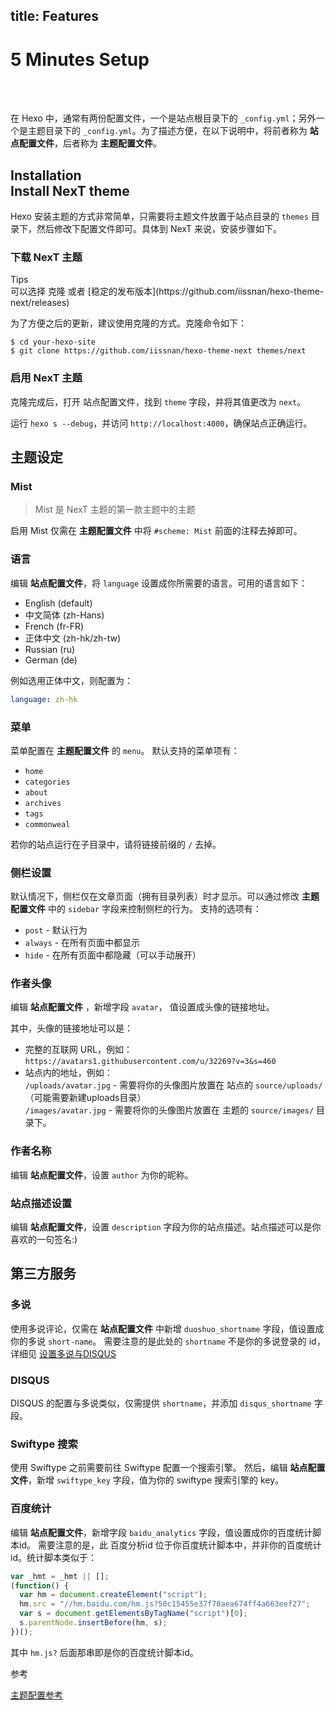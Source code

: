 title: Features
---
<h1 class="ui center aligned icon header"> <i class="circular checkered flag icon"></i>5 Minutes Setup</h1>

<br />
<br />


在 Hexo 中，通常有两份配置文件，一个是站点根目录下的 `_config.yml`；另外一个是主题目录下的 `_config.yml`。为了描述方便，在以下说明中，将前者称为 **站点配置文件**，后者称为 **主题配置文件**。

<h2 class="ui header"><i class="diamond icon"></i><div class="content">Installation<div class="sub header">Install NexT theme</div></div></h2>

Hexo 安装主题的方式非常简单，只需要将主题文件放置于站点目录的 `themes` 目录下，然后修改下配置文件即可。具体到 NexT 来说，安装步骤如下。

### 下载 NexT 主题

<div class="ui segment"><div class="ui top left attached label">Tips</div><div>可以选择 克隆 或者 [稳定的发布版本](https://github.com/iissnan/hexo-theme-next/releases)</div></div>


为了方便之后的更新，建议使用克隆的方式。克隆命令如下：

```shell
$ cd your-hexo-site
$ git clone https://github.com/iissnan/hexo-theme-next themes/next
```

### 启用 NexT 主题

克隆完成后，打开 站点配置文件，找到 `theme` 字段，并将其值更改为 `next`。

运行 `hexo s --debug`，并访问 `http://localhost:4000`，确保站点正确运行。

## 主题设定

### Mist
> Mist 是 NexT 主题的第一款主题中的主题

启用 Mist 仅需在 **主题配置文件** 中将 `#scheme: Mist` 前面的注释去掉即可。

### 语言

编辑 **站点配置文件**，将 `language` 设置成你所需要的语言。可用的语言如下：

- English (default)
- 中文简体 (zh-Hans)
- French (fr-FR)
- 正体中文 (zh-hk/zh-tw)
- Russian (ru)
- German (de)

例如选用正体中文，则配置为：

```yml
language: zh-hk
```


### 菜单

菜单配置在 **主题配置文件** 的 `menu`。 默认支持的菜单项有：

- `home` 
- `categories`
- `about`
- `archives`
- `tags`
- `commonweal`

若你的站点运行在子目录中，请将链接前缀的 `/` 去掉。

### 侧栏设置

默认情况下，侧栏仅在文章页面（拥有目录列表）时才显示。可以通过修改 **主题配置文件** 中的 `sidebar` 字段来控制侧栏的行为。
支持的选项有：

- `post`  - 默认行为
- `always`  - 在所有页面中都显示
- `hide`    - 在所有页面中都隐藏（可以手动展开）

### 作者头像

编辑 **站点配置文件** ，新增字段 `avatar`， 值设置成头像的链接地址。

其中，头像的链接地址可以是：

* 完整的互联网 URL，例如：`https://avatars1.githubusercontent.com/u/32269?v=3&s=460`
* 站点内的地址，例如：   <br />
`/uploads/avatar.jpg`  - 需要将你的头像图片放置在 站点的 `source/uploads/`（可能需要新建uploads目录）   <br />
`/images/avatar.jpg`   - 需要将你的头像图片放置在 主题的 `source/images/` 目录下。


### 作者名称

编辑 **站点配置文件**，设置 `author` 为你的昵称。


### 站点描述设置

编辑 **站点配置文件**，设置 `description` 字段为你的站点描述。站点描述可以是你喜欢的一句签名:)


## 第三方服务

### 多说

使用多说评论，仅需在 **站点配置文件** 中新增 `duoshuo_shortname` 字段，值设置成你的多说 `short-name`。
需要注意的是此处的 `shortname` 不是你的多说登录的 id，详细见 [设置多说与DISQUS](https://github.com/iissnan/hexo-theme-next/wiki/%E8%AE%BE%E7%BD%AE%E5%A4%9A%E8%AF%B4-DISQUS)

### DISQUS

DISQUS 的配置与多说类似，仅需提供 `shortname`，并添加 `disqus_shortname` 字段。


### Swiftype 搜索

使用 Swiftype 之前需要前往 Swiftype 配置一个搜索引擎。
然后，编辑 **站点配置文件**，新增 `swiftype_key` 字段，值为你的 swiftype 搜索引擎的 key。


### 百度统计

编辑 **站点配置文件**，新增字段 `baidu_analytics` 字段，值设置成你的百度统计脚本id。
需要注意的是，此 百度分析id 位于你百度统计脚本中，并非你的百度统计id。统计脚本类似于：

```js
var _hmt = _hmt || [];
(function() {
  var hm = document.createElement("script");
  hm.src = "//hm.baidu.com/hm.js?50c15455e37f70aea674ff4a663eef27";
  var s = document.getElementsByTagName("script")[0]; 
  s.parentNode.insertBefore(hm, s);
})();
```

其中 `hm.js?` 后面那串即是你的百度统计脚本id。

<div class="ui horizontal divider">参考</div>

[主题配置参考](https://github.com/iissnan/hexo-theme-next/wiki/%E4%B8%BB%E9%A2%98%E9%85%8D%E7%BD%AE%E5%8F%82%E8%80%83)